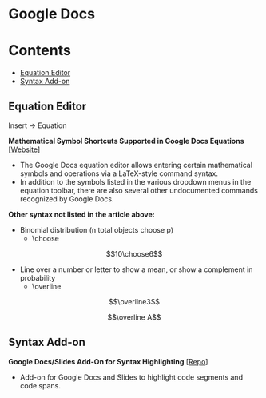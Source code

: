# Google Docs

# Contents

- [Equation Editor](#equation-editor)
- [Syntax Add-on](#syntax-add-on)

## Equation Editor

Insert -> Equation

**Mathematical Symbol Shortcuts Supported in Google Docs Equations** [[Website](https://lukaskollmer.de/posts/google-docs-math-symbols/)]

- The Google Docs equation editor allows entering certain mathematical symbols and operations via a LaTeX-style command syntax.
- In addition to the symbols listed in the various dropdown menus in the equation toolbar, there are also several other undocumented commands recognized by Google Docs.

**Other syntax not listed in the article above:**

- Binomial distribution (n total objects choose p)
  - \choose
```math
10\choose6
```
- Line over a number or letter to show a mean, or show a complement in probability
  - \overline
```math
\overline3
```
```math
\overline A
```

## Syntax Add-on

**Google Docs/Slides Add-On for Syntax Highlighting** [[Repo](https://github.com/code-syntax-addon/code-syntax)]

- Add-on for Google Docs and Slides to highlight code segments and code spans.
